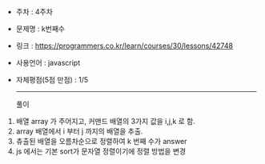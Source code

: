 * 주차 : 4주차
* 문제명 : k번째수
* 링크 : https://programmers.co.kr/learn/courses/30/lessons/42748
* 사용언어 : javascript
* 자체평점(5점 만점) : 1/5

  ---

  풀이

1. 배열 array  가 주어지고, 커맨드 배열의 3가지 값을 i,j,k 로 함.
2. array 배열에서 i 부터 j 까지의 배열을 추출.
3. 츄출된 배열을 오름차순으로 정렬하여 k 번째 수가 answer
4. js 에서는 기본 sort가 문자열 정렬이기에 정렬 방법을 변경